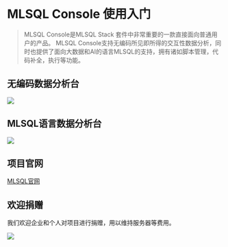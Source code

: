 # MLSQL Console 使用入门

> MLSQL Console是MLSQL Stack 套件中非常重要的一款直接面向普通用户的产品。 MLSQL Console支持无编码所见即所得的交互性数据分析，同时也提供了面向大数据和AI的语言MLSQL的支持，拥有诸如脚本管理，代码补全，执行等功能。

## 无编码数据分析台

![](http://docs.mlsql.tech/upload_images/e60ce740-b7fe-4f73-b904-3a1095e73142.png)

## MLSQL语言数据分析台

![](http://docs.mlsql.tech/upload_images/14d35c30-f4b8-4815-b3b7-33cc91068418.png)

## 项目官网

[MLSQL官网](https://www.mlsql.tech)

## 欢迎捐赠

我们欢迎企业和个人对项目进行捐赠，用以维持服务器等费用。

![](http://docs.mlsql.tech/upload_images/1aaf7fb4-b8e7-4424-8a6c-387a38bff928.png#donate)












